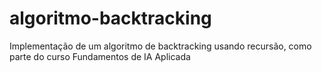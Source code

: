 # algoritmo-backtracking
Implementação de um algoritmo de backtracking usando recursão, como parte do curso Fundamentos de IA Aplicada
